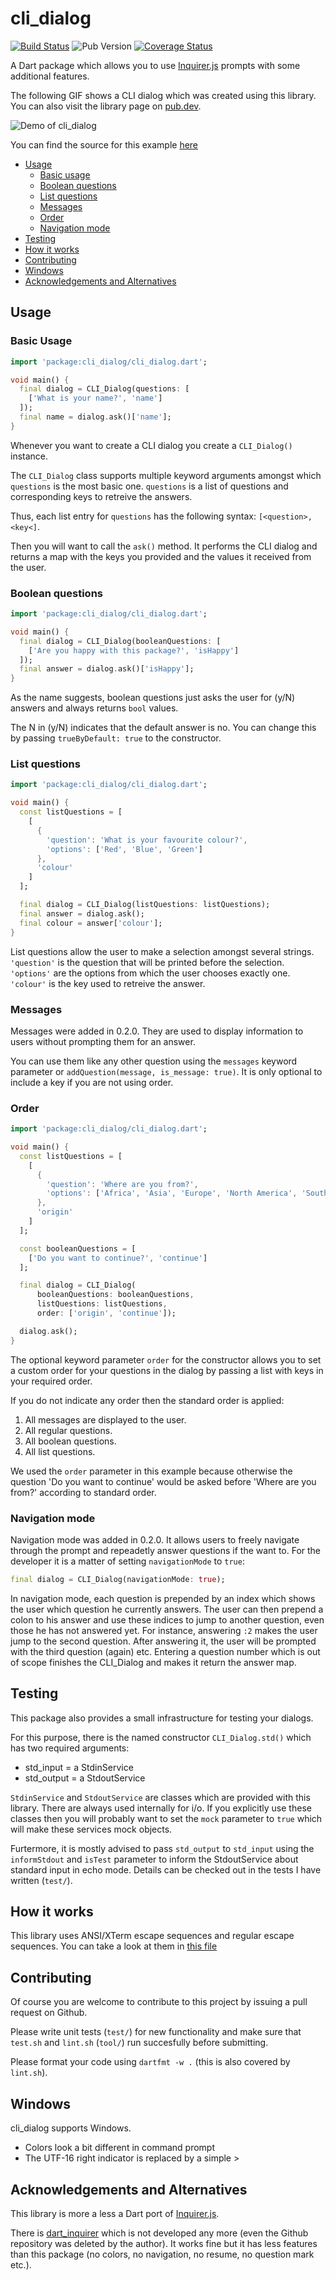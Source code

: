 # cli_dialog

[![Build Status](https://travis-ci.com/leonardoInf/cli_dialog.svg?branch=master)](https://travis-ci.com/leonardoInf/cli_dialog)
![Pub Version](https://img.shields.io/pub/v/cli_dialog)
[![Coverage Status](https://coveralls.io/repos/github/leonardoInf/cli_dialog/badge.svg)](https://coveralls.io/github/leonardoInf/cli_dialog)

A Dart package which allows you to use [Inquirer.js](https://github.com/SBoudrias/Inquirer.js/) prompts with some additional features.

The following GIF shows a CLI dialog which was created using this library. You can also visit the library page on [pub.dev](https://pub.dev/packages/cli_dialog).

![Demo of cli_dialog](doc/cli_dialog_demo.gif)

You can find the source for this example [here](example/lib/main.dart)

- [Usage](#usage)
  - [Basic usage](#basic-Usage)
  - [Boolean questions](#boolean-questions)
  - [List questions](#list-questions)
  - [Messages](#messages)
  - [Order](#order)
  - [Navigation mode](#navigation-mode)
- [Testing](#testing)
- [How it works](#how-it-works)
- [Contributing](#contributing)
- [Windows](#windows)
- [Acknowledgements and Alternatives](#acknowledgements-and-alternatives)

## Usage

### Basic Usage

```dart
import 'package:cli_dialog/cli_dialog.dart';

void main() {
  final dialog = CLI_Dialog(questions: [
    ['What is your name?', 'name']
  ]);
  final name = dialog.ask()['name'];
}
```

Whenever you want to create a CLI dialog you create a `CLI_Dialog()` instance.

The `CLI_Dialog` class supports multiple keyword arguments amongst which `questions` is the most basic one.
`questions` is a list of questions and corresponding keys to retreive the answers.

Thus, each list entry for `questions` has the following syntax:
`[<question>, <key<]`.

Then you will want to call the `ask()` method. It performs the CLI dialog and returns a map with the keys you provided and the values it received from the user.

### Boolean questions

```dart
import 'package:cli_dialog/cli_dialog.dart';

void main() {
  final dialog = CLI_Dialog(booleanQuestions: [
    ['Are you happy with this package?', 'isHappy']
  ]);
  final answer = dialog.ask()['isHappy'];
}
```

As the name suggests, boolean questions just asks the user for (y/N) answers and always returns `bool` values.

The N in (y/N) indicates that the default answer is no. You can change this by passing `trueByDefault: true` to the constructor.

### List questions

```dart
import 'package:cli_dialog/cli_dialog.dart';

void main() {
  const listQuestions = [
    [
      {
        'question': 'What is your favourite colour?',
        'options': ['Red', 'Blue', 'Green']
      },
      'colour'
    ]
  ];

  final dialog = CLI_Dialog(listQuestions: listQuestions);
  final answer = dialog.ask();
  final colour = answer['colour'];
}
```

List questions allow the user to make a selection amongst several strings. `'question'` is the question that will be printed before the selection. `'options'` are the options from which the user chooses exactly one. `'colour'` is the key used to retreive the answer.

### Messages

Messages were added in 0.2.0. They are used to display information to users without prompting them for an answer.

You can use them like any other question using the `messages` keyword parameter or `addQuestion(message, is_message: true)`. It is only optional to include a key if you are not using order.

### Order

```dart
import 'package:cli_dialog/cli_dialog.dart';

void main() {
  const listQuestions = [
    [
      {
        'question': 'Where are you from?',
        'options': ['Africa', 'Asia', 'Europe', 'North America', 'South Africa']
      },
      'origin'
    ]
  ];

  const booleanQuestions = [
    ['Do you want to continue?', 'continue']
  ];

  final dialog = CLI_Dialog(
      booleanQuestions: booleanQuestions,
      listQuestions: listQuestions,
      order: ['origin', 'continue']);

  dialog.ask();
}
```

The optional keyword parameter `order` for the constructor allows you to set a custom order for your questions in the dialog by passing a list with keys in your required order.

If you do not indicate any order then the standard order is applied:

1. All messages are displayed to the user.
2. All regular questions.
3. All boolean questions.
4. All list questions.

We used the `order` parameter in this example because otherwise the question 'Do you want to continue' would be asked before 'Where are you from?' according to standard order.

### Navigation mode

Navigation mode was added in 0.2.0. It allows users to freely navigate through the prompt and repeadetly answer questions if the want to. For the developer it is a matter of setting `navigationMode` to `true`:

```dart
final dialog = CLI_Dialog(navigationMode: true);
```

In navigation mode, each question is prepended by an index which shows the user which question he currently answers.
The user can then prepend a colon to his answer and use these indices to jump to another question, even those he has not answered yet. For instance, answering `:2` makes the user jump to the second question. After answering it, the user will be prompted with the third question (again) etc. Entering a question number which is out of scope finishes the CLI_Dialog and makes it return the answer map.

## Testing

This package also provides a small infrastructure for testing your dialogs.

For this purpose, there is the named constructor `CLI_Dialog.std()` which has two required arguments:

- std_input = a StdinService
- std_output = a StdoutService

`StdinService` and `StdoutService` are classes which are provided with this library. There are always used internally for i/o. If you explicitly use these classes then you will probably want to set the `mock` parameter to `true` which will make these services mock objects.

Furtermore, it is mostly advised to pass `std_output` to `std_input` using the `informStdout` and `isTest` parameter to inform the StdoutService about standard input in echo mode.
Details can be checked out in the tests I have written (`test/`).

## How it works

This library uses ANSI/XTerm escape sequences and regular escape sequences. You can take a look at them in [this file](lib/src/xterm.dart)

## Contributing

Of course you are welcome to contribute to this project by issuing a pull request on Github.

Please write unit tests (`test/`) for new functionality and make sure that `test.sh` and `lint.sh` (`tool/`) run succesfully before submitting.

Please format your code using `dartfmt -w .` (this is also covered by `lint.sh`).

## Windows

cli_dialog supports Windows.

- Colors look a bit different in command prompt
- The UTF-16 right indicator is replaced by a simple >

## Acknowledgements and Alternatives

This library is more a less a Dart port of [Inquirer.js](https://github.com/SBoudrias/Inquirer.js/).

There is [dart_inquirer](https://pub.dev/packages/dart_inquirer) which is not developed any more
(even the Github repository was deleted by the author). It works fine but it has less features than this package
(no colors, no navigation, no resume, no question mark etc.).
